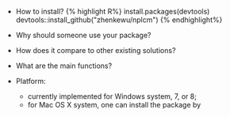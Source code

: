 * How to install?
{% highlight R%}
install.packages(devtools)
devtools::install_github("zhenkewu/nplcm")
{% endhighlight%}

* Why should someone use your package?

* How does it compare to other existing solutions?

* What are the main functions?

* Platform:
  * currently implemented for Windows system, 7, or 8;
  * for Mac OS X system, one can install the package by 

